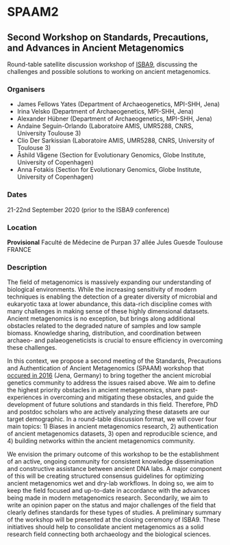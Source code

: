 # SPAAM2
## Second Workshop on  Standards, Precautions, and Advances in Ancient Metagenomics

Round-table satellite discussion workshop of [ISBA9](https://isba9.sciencesconf.org/), discussing the challenges and possible solutions to working on ancient metagenomics.

### Organisers

- James Fellows Yates (Department of Archaeogenetics, MPI-SHH, Jena)
- Irina Velsko (Department of Archaeogenetics, MPI-SHH, Jena)
- Alexander Hübner (Department of Archaeogenetics, MPI-SHH, Jena)
- Andaine Seguin-Orlando (Laboratoire AMIS, UMR5288, CNRS, University  Toulouse 3)
- Clio Der Sarkissian (Laboratoire AMIS, UMR5288, CNRS, University of Toulouse 3)
- Åshild Vågene (Section for Evolutionary Genomics, Globe Institute, University of Copenhagen)
- Anna Fotakis (Section for Evolutionary Genomics, Globe Institute, University of Copenhagen)

### Dates

 21-22nd September 2020 (prior to the ISBA9 conference)

### Location

**Provisional** 
Faculté de Médecine de Purpan
37 allée Jules Guesde
Toulouse
FRANCE

### Description

The field of metagenomics is massively expanding our understanding of biological environments. While the increasing sensitivity of modern techniques is enabling the detection of a greater diversity of microbial and eukaryotic taxa at lower abundance, this data-rich discipline comes with many challenges in making sense of these highly dimensional datasets. Ancient metagenomics is no exception, but brings along additional obstacles related to the degraded nature of samples and low sample biomass. Knowledge sharing, distribution, and coordination between archaeo- and palaeogeneticists  is crucial to ensure efficiency in overcoming these challenges.

In this context, we propose a second meeting of the Standards, Precautions and Authentication of Ancient Metagenomics (SPAAM) workshop that [occured in 2016](https://dx.doi.org/10.1146/annurev-genom-091416-035526) (Jena, Germany) to bring together the ancient microbial genetics community to address the issues raised above. We aim to define the highest priority obstacles in ancient metagenomics, share past-experiences in overcoming and mitigating these obstacles, and guide the development of future solutions and standards in this field. Therefore, PhD and postdoc scholars who are actively analyzing these datasets are our target demographic. In a round-table discussion format, we will cover four main topics: 1) Biases in ancient metagenomics research, 2) authentication of ancient metagenomics datasets, 3) open and reproducible science, and 4) building networks within the ancient metagenomics community. 

We envision the primary outcome of this workshop to be the establishment of an active, ongoing community for consistent knowledge dissemination and constructive assistance between ancient DNA labs. A major component of this will be creating structured consensus guidelines for optimizing ancient metagenomics wet and dry-lab workflows. In doing so, we aim to keep the field focused and up-to-date in accordance with the advances being made in modern metagenomics research. Secondarily, we aim to write an opinion paper on the status and major challenges of the field that clearly defines standards for these types of studies. A preliminary summary of the workshop will be presented at the closing ceremony of ISBA9. These initiatives should help to consolidate ancient metagenomics as a solid research field connecting both archaeology and the biological sciences.